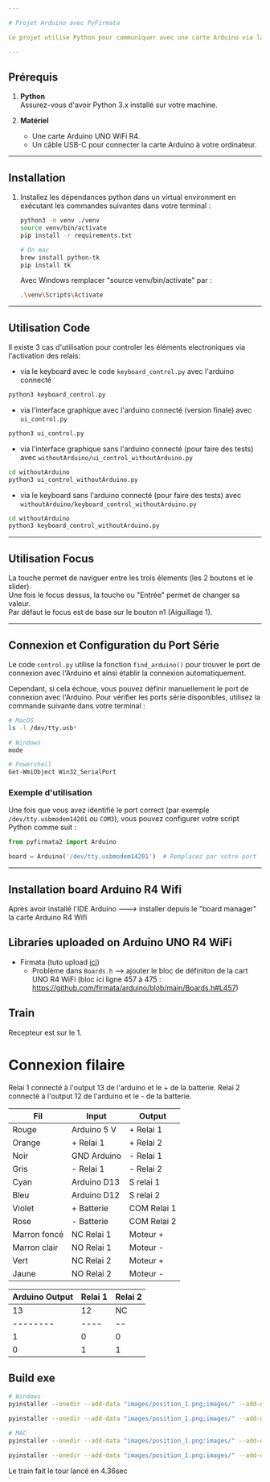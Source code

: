 ```yaml
---

# Projet Arduino avec PyFirmata

Ce projet utilise Python pour communiquer avec une carte Arduino via la bibliothèque `pyfirmata2`. Vous pouvez utiliser ce code pour contrôler ou interagir avec votre Arduino à partir de votre ordinateur.

---
```


## Prérequis

1. **Python**  
   Assurez-vous d'avoir Python 3.x installé sur votre machine.

2. **Matériel**  
   - Une carte Arduino UNO WiFi R4.  
   - Un câble USB-C pour connecter la carte Arduino à votre ordinateur.

---

## Installation

1. Installez les dépendances python dans un virtual environment en exécutant les commandes suivantes dans votre terminal :
   ```bash
   python3 -m venv ./venv
   source venv/bin/activate
   pip install -r requirements.txt

   # On mac
   brew install python-tk
   pip install tk
   ```
   Avec Windows remplacer "source venv/bin/activate" par :
   ```bash
   .\venv\Scripts\Activate
   ```

---

## Utilisation Code

Il existe 3 cas d'utilisation pour controler les éléments electroniques via l'activation des relais:
- via le keyboard avec le code `keyboard_control.py` avec l'arduino connecté
```bash
python3 keyboard_control.py
```

- via l'interface graphique avec l'arduino connecté (version finale) avec `ui_control.py`
```bash
python3 ui_control.py
```

- via l'interface graphique sans l'arduino connecté (pour faire des tests) avec `withoutArduino/ui_control_withoutArduino.py`
```bash
cd withoutArduino
python3 ui_control_withoutArduino.py
```
- via le keyboard sans l'arduino connecté (pour faire des tests) avec `withoutArduino/keyboard_control_withoutArduino.py`
```bash
cd withoutArduino
python3 keyboard_control_withoutArduino.py
```

---


## Utilisation Focus

La touche <Tab> permet de naviguer entre les trois élements (les 2 boutons et le slider).   
Une fois le focus dessus, la touche <Return> ou "Entrée" permet de changer sa valeur.  
Par défaut le focus est de base sur le bouton n1 (Aiguillage 1).  


---

## Connexion et Configuration du Port Série

Le code `control.py` utilise la fonction `find_arduino()` pour trouver le port de connexion avec l'Arduino et ainsi établir la connexion automatiquement.

Cependant, si cela échoue, vous pouvez définir manuellement le port de connexion avec l'Arduino. 
Pour vérifier les ports série disponibles, utilisez la commande suivante dans votre terminal :
```bash
# MacOS
ls -l /dev/tty.usb*

# Windows
mode

# Powershell
Get-WmiObject Win32_SerialPort
```

### Exemple d'utilisation
Une fois que vous avez identifié le port correct (par exemple `/dev/tty.usbmodem14201` ou `COM3`), vous pouvez configurer votre script Python comme suit :
```python
from pyfirmata2 import Arduino

board = Arduino('/dev/tty.usbmodem14201')  # Remplacez par votre port
```

---
## Installation board Arduino R4 Wifi

Après avoir installé l'IDE Arduino ---> installer depuis le "board manager" la carte Arduino R4 Wifi


## Libraries uploaded on Arduino UNO R4 WiFi

- Firmata (tuto upload [ici](https://roboticsbackend.com/arduino-standard-firmata-tutorial/))
   - Problème dans `Boards.h` --> ajouter le bloc de définiton de la cart UNO R4 WiFi (bloc ici ligne 457 à 475 : https://github.com/firmata/arduino/blob/main/Boards.h#L457)


## Train 
Recepteur est sur le 1.

# Connexion filaire

Relai 1 connecté à l'output 13 de l'arduino et le + de la batterie.
Relai 2 connecté à l'output 12 de l'arduino et le - de la batterie.

| Fil          | Input       | Output      | 
| ------------ | ----------- | ----------- |
| Rouge        | Arduino 5 V | + Relai 1   |
| Orange       | + Relai 1   | + Relai 2   |
| Noir         | GND Arduino | - Relai 1   |
| Gris         | - Relai 1   | - Relai 2   |
| Cyan         | Arduino D13 | S relai 1   |
| Bleu         | Arduino D12 | S relai 2   |
| Violet       | + Batterie  | COM Relai 1 |
| Rose         | - Batterie  | COM Relai 2 |
| Marron foncé | NC Relai 1  | Moteur +    |
| Marron clair | NO Relai 1  | Moteur -    |
| Vert         | NC Relai 2  | Moteur +    |
| Jaune        | NO Relai 2  | Moteur -    |

| Arduino Output  | Relai 1 | Relai 2 | 
| --------------- | ------- | ------- |
| 13       | 12   | NC | NO | NC | NO |
| -------- | ---- | -- | -- | -- | -- |
| 1        | 0    | 0  | 1  | 1  | 0  |
| 0        | 1    | 1  | 0  | 0  | 1  |



## Build exe
```bash
# Windows
pyinstaller --onedir --add-data "images/position_1.png;images/" --add-data "images/position_2.png;images/" --add-data "images/position_3.png;images/" --add-data "images/position_4.png;images/" --add-data "db/relays.txt;db/" -w ui_control.py --name Scada --icon images/icon.png --noupx --exclude-module pynput --exclude-module pyserial

pyinstaller --onedir --add-data "images/position_1.png;images/" --add-data "images/position_2.png;images/" --add-data "images/position_3.png;images/" --add-data "images/position_4.png;images/" --add-data "db/relays.txt;db/" -w ui_control_withoutArduino.py --name ScadaWithoutArduino --icon images/icon.png --noupx --exclude-module pynput --exclude-module pyserial

# MAC
pyinstaller --onedir --add-data "images/position_1.png:images/" --add-data "images/position_2.png:images/" --add-data "images/position_3.png:images/" --add-data "images/position_4.png:images/" --add-data "db/relays.txt:db/" -w ui_control.py --name Scada --icon images/icon.png --noupx --exclude-module pynput --exclude-module pyserial

pyinstaller --onedir --add-data "images/position_1.png:images/" --add-data "images/position_2.png:images/" --add-data "images/position_3.png:images/" --add-data "images/position_4.png:images/" --add-data "db/relays.txt:db/" -w ui_control_withoutArduino.py --name ScadaWithoutArduino --icon images/icon.png --noupx --exclude-module pynput --exclude-module pyserial
```

Le train fait le tour lancé en 4.36sec
